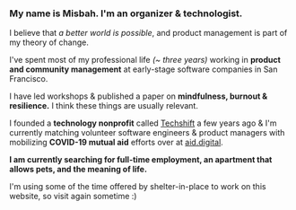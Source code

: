 ### My name is Misbah. I'm an organizer & technologist. 

I believe that _a better world is possible_, and product management is part of my theory of change.

I've spent most of my professional life _(~ three years)_ working in **product and community management** at early-stage software companies in San Francisco.

I have led workshops & published a paper on **mindfulness, burnout & resilience.** 
I think these things are usually relevant.

I founded a **technology nonprofit** called [Techshift](http://techshift.org) a few years ago & I'm currently matching volunteer software engineers & product managers with mobilizing **COVID-19 mutual aid** efforts over at [aid.digital](http://aid.digital).

**I am currently searching for full-time employment, an apartment that allows pets, and the meaning of life.**

I'm using some of the time offered by shelter-in-place to work on this website, so visit again sometime :)

